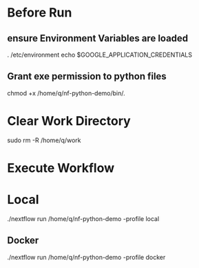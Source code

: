 # Before Run

## ensure Environment Variables are loaded
. /etc/environment
echo $GOOGLE_APPLICATION_CREDENTIALS

## Grant exe permission to python files
chmod +x /home/q/nf-python-demo/bin/*.*

# Clear Work Directory
sudo rm -R /home/q/work 

# Execute Workflow
# Local
./nextflow run /home/q/nf-python-demo -profile local

## Docker
./nextflow run /home/q/nf-python-demo -profile docker